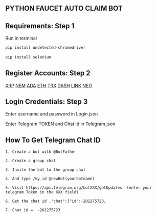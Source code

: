 ## PYTHON FAUCET AUTO CLAIM BOT


## Requirements: Step 1

Run in terminal

```bash
pip install undetected-chromedriver
  
pip install selenium
```

## Register Accounts: Step 2


[XRP](https://coinfaucet.io/?ref=677594)
[NEM](https://freenem.com/?ref=243923)
[ADA](https://freecardano.com/?ref=237320)
[ETH](https://freeethereum.com/?ref=77292)
[TRX](https://free-tron.com/?ref=75064)
[DASH](https://freedash.io/?ref=41047)
[LINK](https://freechain.link/?ref=25431)
[NEO](https://freeneo.io/?ref=28232)




## Login Credentials: Step 3
Enter username and password in Login.json

Enter Telegram TOKEN and Chat id in Telegram.json



## How To Get Telegram Chat ID
```
1. Create a bot with @BotFather

2. Create a group chat 

3. Invite the bot to the group chat

4. And type /my_id @newBot(yourbotname)

5. Visit https://api.telegram.org/botXXX/getUpdates  (enter your telegram Token in the XXX field)

6. Get the chat id ,"chat":{"id":-201275723,

7. Chat id =  -201275723
```
